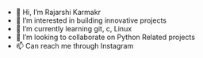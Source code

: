 - 👋 Hi, I’m Rajarshi Karmakr
- 👀 I’m interested in building innovative projects
- 🌱 I’m currently learning git, c, Linux
- 💞️ I’m looking to collaborate on Python Related projects
- 📫 Can reach me through Instagram 
<!--
- 😄 Pronouns: ...
- ⚡ Fun fact: ... --->

<!---
RajarshiKarmakar1604/RajarshiKarmakar1604 is a ✨ special ✨ repository because its `README.md` (this file) appears on your GitHub profile.
You can click the Preview link to take a look at your changes.
--->
